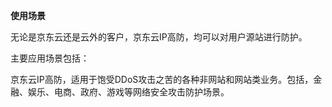 **使用场景**

无论是京东云还是云外的客户，京东云IP高防，均可以对用户源站进行防护。

主要应用场景包括：

京东云IP高防，适用于饱受DDoS攻击之苦的各种非网站和网站类业务。包括，金融、娱乐、电商、政府、游戏等网络安全攻击防护场景。